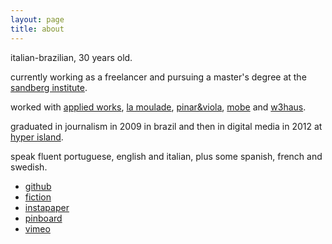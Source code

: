 ```yaml
---
layout: page
title: about
---
```


italian-brazilian, 30 years old.

currently working as a freelancer and pursuing a master's degree at the [sandberg institute][sandberg].

worked with [applied works][aw], [la moulade][lm], [pinar&viola][pv], [mobe][mundus] and [w3haus][w3].

graduated in journalism in 2009 in brazil and then in digital media in 2012 at [hyper island][hyper].

speak fluent portuguese, english and italian, plus some spanish, french and swedish.

* [github][github]
* [fiction][fiction]
* [instapaper][instapaper] 
* [pinboard][pinboard] 
* [vimeo][vimeo]

[github]: https://github.com/guimachiavelli/
[instapaper]: https://www.instapaper.com/p/guimachiavelli
[pinboard]: http://pinboard.in/u:macki/
[image]: http://dump.guimachiavelli.com
[vimeo]: https://vimeo.com/guimachiavelli
[fiction]: http://writing.guimachiavelli.com/

[pv]: http://pinar-viola.com
[mundus]: http://mobedesign.com.br
[w3]: http://w3haus.com.br
[lm]: http://www.lamoulade.com
[aw]: http://appliedworks.co.uk

[hyper]: http://hyperisland.com
[sandberg]: http://sandberg.nl
